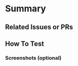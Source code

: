 # Summary

## Related Issues or PRs

<!-- Link existing Github issue(s), e.g. closes #123 -->

## How To Test

<!-- Describe how a reviewer could test or verify your changes. -->

### Screenshots (optional)
